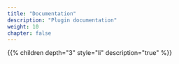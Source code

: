 ```yaml
---
title: "Documentation"
description: "Plugin documentation"
weight: 10
chapter: false
---
```


{{% children depth="3" style="li" description="true" %}}

